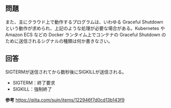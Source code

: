 ## 問題

また、主にクラウド上で動作するプログラムは、いわゆる Graceful Shutdown という動作が求められ、上記のような処理が必要な場合がある。Kubernetes や Amazon ECS などの Docker ランタイム上でコンテナの Graceful Shutdown のために送信されるシグナルの種類は何か書きなさい。

## 回答

SIGTERMが送信されてから数秒後にSIGKILLが送信される。

- SIGTERM：終了要求
- SIGKILL：強制終了

**参考** https://qiita.com/suin/items/122946f7d0cd13b143f9
